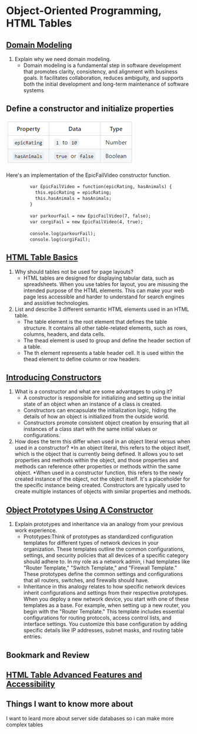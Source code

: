 # Object-Oriented Programming, HTML Tables

## [Domain Modeling](https://github.com/codefellows/domain_modeling#domain-modeling)

1. Explain why we need domain modeling.
   * Domain modeling is a fundamental step in software development that promotes clarity, consistency, and alignment with business goals. It facilitates collaboration, reduces ambiguity, and supports both the initial development and long-term maintenance of software systems

## Define a constructor and initialize properties

![epicFailVideoTable](img/epicFailVideoTable.png)

Here's an implementation of the EpicFailVideo constructor function.

             var EpicFailVideo = function(epicRating, hasAnimals) {
               this.epicRating = epicRating;
               this.hasAnimals = hasAnimals;
             }
             
             var parkourFail = new EpicFailVideo(7, false);
             var corgiFail = new EpicFailVideo(4, true);
             
             console.log(parkourFail);
             console.log(corgiFail);

## [HTML Table Basics](https://developer.mozilla.org/en-US/docs/Learn/HTML/Tables/Basics)

1. Why should tables not be used for page layouts?
   * HTML tables are designed for displaying tabular data, such as spreadsheets. When you use tables for layout, you are misusing the intended purpose of the HTML elements. This can make your web page less accessible and harder to understand for search engines and assistive technologies.
2. List and describe 3 different semantic HTML elements used in an HTML table.
   * The table element is the root element that defines the table structure. It contains all other table-related elements, such as rows, columns, headers, and data cells.
   * The thead element is used to group and define the header section of a table.
   * The th element represents a table header cell. It is used within the thead element to define column or row headers. 
  
## [Introducing Constructors](https://developer.mozilla.org/en-US/docs/Learn/JavaScript/Objects/Basics#introducing_constructors)

1. What is a constructor and what are some advantages to using it?
   * A constructor is responsible for initializing and setting up the initial state of an object when an instance of a class is created.
   * Constructors can encapsulate the initialization logic, hiding the details of how an object is initialized from the outside world.
   * Constructors promote consistent object creation by ensuring that all instances of a class start with the same initial values or configurations. 
2. How does the term this differ when used in an object literal versus when used in a constructor?
   *In an object literal, this refers to the object itself, which is the object that is currently being defined. It allows you to set properties and methods within the object, and those properties and methods can reference other properties or methods within the same object.
   *When used in a constructor function, this refers to the newly created instance of the object, not the object itself. It's a placeholder for the specific instance being created. Constructors are typically used to create multiple instances of objects with similar properties and methods.
   
## [Object Prototypes Using A Constructor](https://ui.dev/beginners-guide-to-javascript-prototype)

1. Explain prototypes and inheritance via an analogy from your previous work experience.
   * Prototypes:Think of prototypes as standardized configuration templates for different types of network devices in your organization. These templates outline the common configurations, settings, and security policies that all devices of a specific category should adhere to.
   In my role as a network admin, i had templates like "Router Template," "Switch Template," and "Firewall Template." These prototypes define the common settings and configurations that all routers, switches, and firewalls should have.
   * Inheritance in this analogy relates to how specific network devices inherit configurations and settings from their respective prototypes. When you deploy a new network device, you start with one of these templates as a base.
   For example, when setting up a new router, you begin with the "Router Template." This template includes essential configurations for routing protocols, access control lists, and interface settings. You customize this base configuration by adding specific details like IP addresses, subnet masks, and routing table entries.
## Bookmark and Review

## [HTML Table Advanced Features and Accessibility](https://developer.mozilla.org/en-US/docs/Learn/HTML/Tables/Advanced)

## Things I want to know more about

I want to leard more about server side databases so i can make more complex tables 